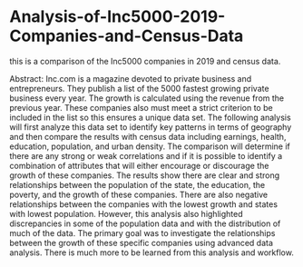 # Analysis-of-Inc5000-2019-Companies-and-Census-Data
this is a comparison of the Inc5000 companies in 2019 and census data. 

Abstract:
Inc.com is a magazine devoted to private business and entrepreneurs. They publish a list of the 5000 fastest growing private business every year. The growth is calculated using the revenue from the previous year. These companies also must meet a strict criterion to be included in the list so this ensures a unique data set. The following analysis will first analyze this data set to identify key patterns in terms of geography and then compare the results with census data including earnings, health, education, population, and urban density. The comparison will determine if there are any strong or weak correlations and if it is possible to identify a combination of attributes that will either encourage or discourage the growth of these companies. The results show there are clear and strong relationships between the population of the state, the education, the poverty, and the growth of these companies. There are also negative relationships between the companies with the lowest growth and states with lowest population. However, this analysis also highlighted discrepancies in some of the population data and with the distribution of much of the data. The primary goal was to investigate the relationships between the growth of these specific companies using advanced data analysis. There is much more to be learned from this analysis and workflow. 

